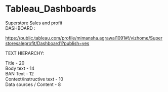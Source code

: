 # Tableau_Dashboards
Superstore Sales and profit  
DASHBOARD :

https://public.tableau.com/profile/mimansha.agrawal1091#!/vizhome/Superstoresaleprofit/Dashboard1?publish=yes

TEXT HIERARCHY:

Title - 20   
Body text - 14   
BAN Text - 12   
Context/instructive text - 10   
Data sources / Content - 8  

